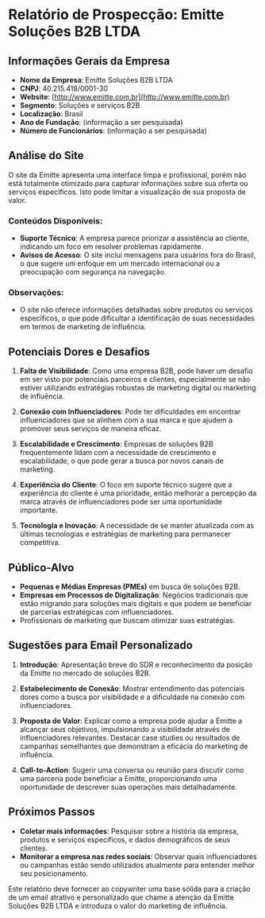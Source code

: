 # Relatório de Prospecção: Emitte Soluções B2B LTDA

## Informações Gerais da Empresa

- **Nome da Empresa**: Emitte Soluções B2B LTDA
- **CNPJ**: 40.215.418/0001-30
- **Website**: [http://www.emitte.com.br](http://www.emitte.com.br)
- **Segmento**: Soluções e serviços B2B
- **Localização**: Brasil
- **Ano de Fundação**: (informação a ser pesquisada)
- **Número de Funcionários**: (informação a ser pesquisada)
  
## Análise do Site

O site da Emitte apresenta uma interface limpa e profissional, porém não está totalmente otimizado para capturar informações sobre sua oferta ou serviços específicos. Isto pode limitar a visualização de sua proposta de valor. 

### Conteúdos Disponíveis:
- **Suporte Técnico**: A empresa parece priorizar a assistência ao cliente, indicando um foco em resolver problemas rapidamente.
- **Avisos de Acesso**: O site inclui mensagens para usuários fora do Brasil, o que sugere um enfoque em um mercado internacional ou a preocupação com segurança na navegação.

### Observações:
- O site não oferece informações detalhadas sobre produtos ou serviços específicos, o que pode dificultar a identificação de suas necessidades em termos de marketing de influência. 

## Potenciais Dores e Desafios

1. **Falta de Visibilidade**: Como uma empresa B2B, pode haver um desafio em ser visto por potenciais parceiros e clientes, especialmente se não estiver utilizando estratégias robustas de marketing digital ou marketing de influência.

2. **Conexão com Influenciadores**: Pode ter dificuldades em encontrar influenciadores que se alinhem com a sua marca e que ajudem a promover seus serviços de maneira eficaz.

3. **Escalabilidade e Crescimento**: Empresas de soluções B2B frequentemente lidam com a necessidade de crescimento e escalabilidade, o que pode gerar a busca por novos canais de marketing.

4. **Experiência do Cliente**: O foco em suporte técnico sugere que a experiência do cliente é uma prioridade, então melhorar a percepção da marca através de influenciadores pode ser uma oportunidade importante.

5. **Tecnologia e Inovação**: A necessidade de se manter atualizada com as últimas tecnologias e estratégias de marketing para permanecer competitiva.

## Público-Alvo

- **Pequenas e Médias Empresas (PMEs)** em busca de soluções B2B.
- **Empresas em Processos de Digitalização**: Negócios tradicionais que estão migrando para soluções mais digitais e que podem se beneficiar de parcerias estratégicas com influenciadores.
- Profissionais de marketing que buscam otimizar suas estratégias.

## Sugestões para Email Personalizado

1. **Introdução**: Apresentação breve do SDR e reconhecimento da posição da Emitte no mercado de soluções B2B. 

2. **Estabelecimento de Conexão**: Mostrar entendimento das potenciais dores como a busca por visibilidade e a dificuldade na conexão com influenciadores.

3. **Proposta de Valor**: Explicar como a empresa pode ajudar a Emitte a alcançar seus objetivos, impulsionando a visibilidade através de influenciadores relevantes. Destacar case studies ou resultados de campanhas semelhantes que demonstram a eficácia do marketing de influência.

4. **Call-to-Action**: Sugerir uma conversa ou reunião para discutir como uma parceria pode beneficiar a Emitte, proporcionando uma oportunidade de descrever suas operações mais detalhadamente.

## Próximos Passos

- **Coletar mais informações**: Pesquisar sobre a história da empresa, produtos e serviços específicos, e dados demográficos de seus clientes.
- **Monitorar a empresa nas redes sociais**: Observar quais influenciadores ou campanhas estão sendo utilizados atualmente para entender melhor seu posicionamento.

Este relatório deve fornecer ao copywriter uma base sólida para a criação de um email atrativo e personalizado que chame a atenção da Emitte Soluções B2B LTDA e introduza o valor do marketing de influência.